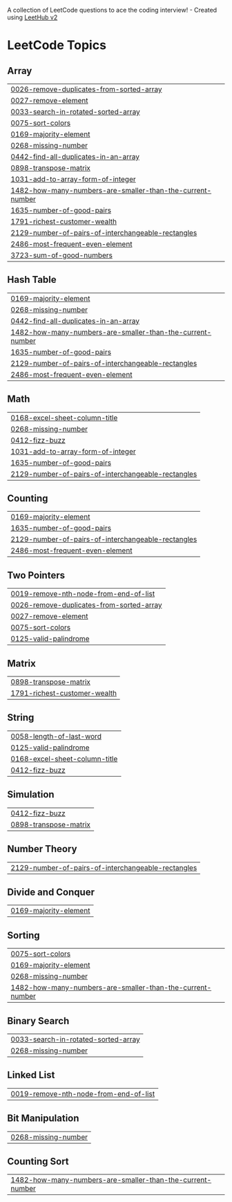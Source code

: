A collection of LeetCode questions to ace the coding interview! - Created using [LeetHub v2](https://github.com/arunbhardwaj/LeetHub-2.0)
<!---LeetCode Topics Start-->
# LeetCode Topics
## Array
|  |
| ------- |
| [0026-remove-duplicates-from-sorted-array](https://github.com/shubha386/leetcode/tree/master/0026-remove-duplicates-from-sorted-array) |
| [0027-remove-element](https://github.com/shubha386/leetcode/tree/master/0027-remove-element) |
| [0033-search-in-rotated-sorted-array](https://github.com/shubha386/leetcode/tree/master/0033-search-in-rotated-sorted-array) |
| [0075-sort-colors](https://github.com/shubha386/leetcode/tree/master/0075-sort-colors) |
| [0169-majority-element](https://github.com/shubha386/leetcode/tree/master/0169-majority-element) |
| [0268-missing-number](https://github.com/shubha386/leetcode/tree/master/0268-missing-number) |
| [0442-find-all-duplicates-in-an-array](https://github.com/shubha386/leetcode/tree/master/0442-find-all-duplicates-in-an-array) |
| [0898-transpose-matrix](https://github.com/shubha386/leetcode/tree/master/0898-transpose-matrix) |
| [1031-add-to-array-form-of-integer](https://github.com/shubha386/leetcode/tree/master/1031-add-to-array-form-of-integer) |
| [1482-how-many-numbers-are-smaller-than-the-current-number](https://github.com/shubha386/leetcode/tree/master/1482-how-many-numbers-are-smaller-than-the-current-number) |
| [1635-number-of-good-pairs](https://github.com/shubha386/leetcode/tree/master/1635-number-of-good-pairs) |
| [1791-richest-customer-wealth](https://github.com/shubha386/leetcode/tree/master/1791-richest-customer-wealth) |
| [2129-number-of-pairs-of-interchangeable-rectangles](https://github.com/shubha386/leetcode/tree/master/2129-number-of-pairs-of-interchangeable-rectangles) |
| [2486-most-frequent-even-element](https://github.com/shubha386/leetcode/tree/master/2486-most-frequent-even-element) |
| [3723-sum-of-good-numbers](https://github.com/shubha386/leetcode/tree/master/3723-sum-of-good-numbers) |
## Hash Table
|  |
| ------- |
| [0169-majority-element](https://github.com/shubha386/leetcode/tree/master/0169-majority-element) |
| [0268-missing-number](https://github.com/shubha386/leetcode/tree/master/0268-missing-number) |
| [0442-find-all-duplicates-in-an-array](https://github.com/shubha386/leetcode/tree/master/0442-find-all-duplicates-in-an-array) |
| [1482-how-many-numbers-are-smaller-than-the-current-number](https://github.com/shubha386/leetcode/tree/master/1482-how-many-numbers-are-smaller-than-the-current-number) |
| [1635-number-of-good-pairs](https://github.com/shubha386/leetcode/tree/master/1635-number-of-good-pairs) |
| [2129-number-of-pairs-of-interchangeable-rectangles](https://github.com/shubha386/leetcode/tree/master/2129-number-of-pairs-of-interchangeable-rectangles) |
| [2486-most-frequent-even-element](https://github.com/shubha386/leetcode/tree/master/2486-most-frequent-even-element) |
## Math
|  |
| ------- |
| [0168-excel-sheet-column-title](https://github.com/shubha386/leetcode/tree/master/0168-excel-sheet-column-title) |
| [0268-missing-number](https://github.com/shubha386/leetcode/tree/master/0268-missing-number) |
| [0412-fizz-buzz](https://github.com/shubha386/leetcode/tree/master/0412-fizz-buzz) |
| [1031-add-to-array-form-of-integer](https://github.com/shubha386/leetcode/tree/master/1031-add-to-array-form-of-integer) |
| [1635-number-of-good-pairs](https://github.com/shubha386/leetcode/tree/master/1635-number-of-good-pairs) |
| [2129-number-of-pairs-of-interchangeable-rectangles](https://github.com/shubha386/leetcode/tree/master/2129-number-of-pairs-of-interchangeable-rectangles) |
## Counting
|  |
| ------- |
| [0169-majority-element](https://github.com/shubha386/leetcode/tree/master/0169-majority-element) |
| [1635-number-of-good-pairs](https://github.com/shubha386/leetcode/tree/master/1635-number-of-good-pairs) |
| [2129-number-of-pairs-of-interchangeable-rectangles](https://github.com/shubha386/leetcode/tree/master/2129-number-of-pairs-of-interchangeable-rectangles) |
| [2486-most-frequent-even-element](https://github.com/shubha386/leetcode/tree/master/2486-most-frequent-even-element) |
## Two Pointers
|  |
| ------- |
| [0019-remove-nth-node-from-end-of-list](https://github.com/shubha386/leetcode/tree/master/0019-remove-nth-node-from-end-of-list) |
| [0026-remove-duplicates-from-sorted-array](https://github.com/shubha386/leetcode/tree/master/0026-remove-duplicates-from-sorted-array) |
| [0027-remove-element](https://github.com/shubha386/leetcode/tree/master/0027-remove-element) |
| [0075-sort-colors](https://github.com/shubha386/leetcode/tree/master/0075-sort-colors) |
| [0125-valid-palindrome](https://github.com/shubha386/leetcode/tree/master/0125-valid-palindrome) |
## Matrix
|  |
| ------- |
| [0898-transpose-matrix](https://github.com/shubha386/leetcode/tree/master/0898-transpose-matrix) |
| [1791-richest-customer-wealth](https://github.com/shubha386/leetcode/tree/master/1791-richest-customer-wealth) |
## String
|  |
| ------- |
| [0058-length-of-last-word](https://github.com/shubha386/leetcode/tree/master/0058-length-of-last-word) |
| [0125-valid-palindrome](https://github.com/shubha386/leetcode/tree/master/0125-valid-palindrome) |
| [0168-excel-sheet-column-title](https://github.com/shubha386/leetcode/tree/master/0168-excel-sheet-column-title) |
| [0412-fizz-buzz](https://github.com/shubha386/leetcode/tree/master/0412-fizz-buzz) |
## Simulation
|  |
| ------- |
| [0412-fizz-buzz](https://github.com/shubha386/leetcode/tree/master/0412-fizz-buzz) |
| [0898-transpose-matrix](https://github.com/shubha386/leetcode/tree/master/0898-transpose-matrix) |
## Number Theory
|  |
| ------- |
| [2129-number-of-pairs-of-interchangeable-rectangles](https://github.com/shubha386/leetcode/tree/master/2129-number-of-pairs-of-interchangeable-rectangles) |
## Divide and Conquer
|  |
| ------- |
| [0169-majority-element](https://github.com/shubha386/leetcode/tree/master/0169-majority-element) |
## Sorting
|  |
| ------- |
| [0075-sort-colors](https://github.com/shubha386/leetcode/tree/master/0075-sort-colors) |
| [0169-majority-element](https://github.com/shubha386/leetcode/tree/master/0169-majority-element) |
| [0268-missing-number](https://github.com/shubha386/leetcode/tree/master/0268-missing-number) |
| [1482-how-many-numbers-are-smaller-than-the-current-number](https://github.com/shubha386/leetcode/tree/master/1482-how-many-numbers-are-smaller-than-the-current-number) |
## Binary Search
|  |
| ------- |
| [0033-search-in-rotated-sorted-array](https://github.com/shubha386/leetcode/tree/master/0033-search-in-rotated-sorted-array) |
| [0268-missing-number](https://github.com/shubha386/leetcode/tree/master/0268-missing-number) |
## Linked List
|  |
| ------- |
| [0019-remove-nth-node-from-end-of-list](https://github.com/shubha386/leetcode/tree/master/0019-remove-nth-node-from-end-of-list) |
## Bit Manipulation
|  |
| ------- |
| [0268-missing-number](https://github.com/shubha386/leetcode/tree/master/0268-missing-number) |
## Counting Sort
|  |
| ------- |
| [1482-how-many-numbers-are-smaller-than-the-current-number](https://github.com/shubha386/leetcode/tree/master/1482-how-many-numbers-are-smaller-than-the-current-number) |
<!---LeetCode Topics End-->